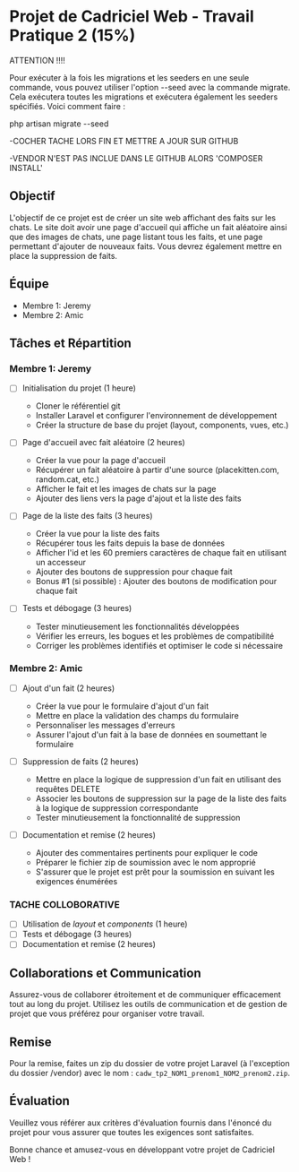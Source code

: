 # Projet de Cadriciel Web - Travail Pratique 2 (15%)

ATTENTION !!!! 

Pour exécuter à la fois les migrations et les seeders en une seule commande, vous pouvez utiliser l'option --seed avec la commande migrate. Cela exécutera toutes les migrations et exécutera également les seeders spécifiés. Voici comment faire :

php artisan migrate --seed


  -COCHER TACHE LORS FIN ET METTRE A JOUR SUR GITHUB
  
  -VENDOR N'EST PAS INCLUE DANS LE GITHUB ALORS 'COMPOSER INSTALL'
  

## Objectif
L'objectif de ce projet est de créer un site web affichant des faits sur les chats. Le site doit avoir une page d'accueil qui affiche un fait aléatoire ainsi que des images de chats, une page listant tous les faits, et une page permettant d'ajouter de nouveaux faits. Vous devrez également mettre en place la suppression de faits.

## Équipe
- Membre 1: Jeremy
- Membre 2: Amic

## Tâches et Répartition

### Membre 1: Jeremy

- [ ] Initialisation du projet (1 heure)
   - Cloner le référentiel git
   - Installer Laravel et configurer l'environnement de développement
   - Créer la structure de base du projet (layout, components, vues, etc.)

- [ ] Page d'accueil avec fait aléatoire (2 heures)
   - Créer la vue pour la page d'accueil
   - Récupérer un fait aléatoire à partir d'une source (placekitten.com, random.cat, etc.)
   - Afficher le fait et les images de chats sur la page
   - Ajouter des liens vers la page d'ajout et la liste des faits

- [ ] Page de la liste des faits (3 heures)
   - Créer la vue pour la liste des faits
   - Récupérer tous les faits depuis la base de données
   - Afficher l'id et les 60 premiers caractères de chaque fait en utilisant un accesseur
   - Ajouter des boutons de suppression pour chaque fait
   - Bonus #1 (si possible) : Ajouter des boutons de modification pour chaque fait

- [ ] Tests et débogage (3 heures)
   - Tester minutieusement les fonctionnalités développées
   - Vérifier les erreurs, les bogues et les problèmes de compatibilité
   - Corriger les problèmes identifiés et optimiser le code si nécessaire

### Membre 2: Amic

- [ ] Ajout d'un fait (2 heures)
   - Créer la vue pour le formulaire d'ajout d'un fait
   - Mettre en place la validation des champs du formulaire
   - Personnaliser les messages d'erreurs
   - Assurer l'ajout d'un fait à la base de données en soumettant le formulaire

- [ ] Suppression de faits (2 heures)
   - Mettre en place la logique de suppression d'un fait en utilisant des requêtes DELETE
   - Associer les boutons de suppression sur la page de la liste des faits à la logique de suppression correspondante
   - Tester minutieusement la fonctionnalité de suppression

- [ ] Documentation et remise (2 heures)
   - Ajouter des commentaires pertinents pour expliquer le code
   - Préparer le fichier zip de soumission avec le nom approprié
   - S'assurer que le projet est prêt pour la soumission en suivant les exigences énumérées
     
### TACHE COLLOBORATIVE

- [ ] Utilisation de _layout_ et _components_ (1 heure)
- [ ] Tests et débogage (3 heures)
- [ ] Documentation et remise (2 heures)

## Collaborations et Communication
Assurez-vous de collaborer étroitement et de communiquer efficacement tout au long du projet. Utilisez les outils de communication et de gestion de projet que vous préférez pour organiser votre travail.

## Remise
Pour la remise, faites un zip du dossier de votre projet Laravel (à l'exception du dossier /vendor) avec le nom : `cadw_tp2_NOM1_prenom1_NOM2_prenom2.zip`.

## Évaluation
Veuillez vous référer aux critères d'évaluation fournis dans l'énoncé du projet pour vous assurer que toutes les exigences sont satisfaites.

Bonne chance et amusez-vous en développant votre projet de Cadriciel Web !



